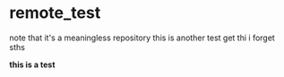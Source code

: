 # remote_test
note that it's a meaningless repository 
this is another test
get thi
i forget sths


**this is a test**
